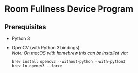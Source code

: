 # Room Fullness Device Program

## Prerequisites
* Python 3
* OpenCV (with Python 3 bindings)  
  *Note: On macOS with homebrew this can be installed via:*
  
  ```
  brew install opencv3 --without-python --with-python3
  brew ln opencv3 --force
  ```
